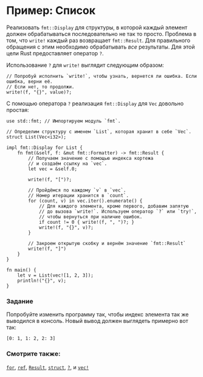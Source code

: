 # Пример: Список

Реализовать `fmt::Display` для структуры, в которой каждый элемент должен обрабатываться последовательно не так то просто. Проблема в том, что `write!` каждый раз возвращает `fmt::Result`. Для правильного обращения с этим необходимо обрабатывать *все* результаты. Для этой цели Rust предоставляет оператор `?`.

Использование `?` для `write!` выглядит следующим образом:

```rust,ignore
// Попробуй исполнить `write!`, чтобы узнать, вернется ли ошибка. Если ошибка, верни её.
// Если нет, то продолжи.
write!(f, "{}", value)?;
```

С помощью оператора `?` реализация `fmt::Display` для `Vec` довольно простая:

```rust,editable
use std::fmt; // Импортируем модуль `fmt`.

// Определим структуру с именем `List`, которая хранит в себе `Vec`.
struct List(Vec<i32>);

impl fmt::Display for List {
    fn fmt(&self, f: &mut fmt::Formatter) -> fmt::Result {
        // Получаем значение с помощью индекса кортежа
        // и создаём ссылку на `vec`.
        let vec = &self.0;

        write!(f, "[")?;

        // Пройдёмся по каждому `v` в `vec`.
        // Номер итерации хранится в `count`.
        for (count, v) in vec.iter().enumerate() {
            // Для каждого элемента, кроме первого, добавим запятую
            // до вызова `write!`. Используем оператор `?` или `try!`,
            // чтобы вернуться при наличие ошибок.
            if count != 0 { write!(f, ", ")?; }
            write!(f, "{}", v)?;
        }

        // Закроем открытую скобку и вернём значение `fmt::Result`
        write!(f, "]")
    }
}

fn main() {
    let v = List(vec![1, 2, 3]);
    println!("{}", v);
}
```

### Задание

Попробуйте изменить программу так, чтобы индекс элемента так же выводился в консоль. Новый вывод должен выглядеть примерно вот так:

```rust,ignore
[0: 1, 1: 2, 2: 3]
```

### Смотрите также:

[`for`], [`ref`], [`Result`], [`struct`], [`?`], и [`vec!`]


[`for`]: ../../../flow_control/for.md
[`Result`]: ../../../std/result.md
[`ref`]: ../../../scope/borrow/ref.md
[`struct`]: ../../../custom_types/structs.md
[`?`]: ../../../std/result/question_mark.md
[`vec!`]: ../../../std/vec.md